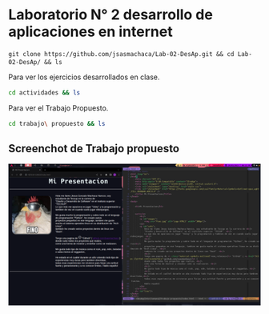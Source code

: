 # Laboratorio N° 2 desarrollo de aplicaciones en internet

```git
git clone https://github.com/jsasmachaca/Lab-02-DesAp.git && cd Lab-02-DesAp/ && ls
```
Para ver los ejercicios desarrollados en clase.
```bash
cd actividades && ls
```

Para ver el Trabajo Propuesto.
```bash
cd trabajo\ propuesto && ls
```

## Screenchot de Trabajo propuesto 
![screenshot](lab2.png)
